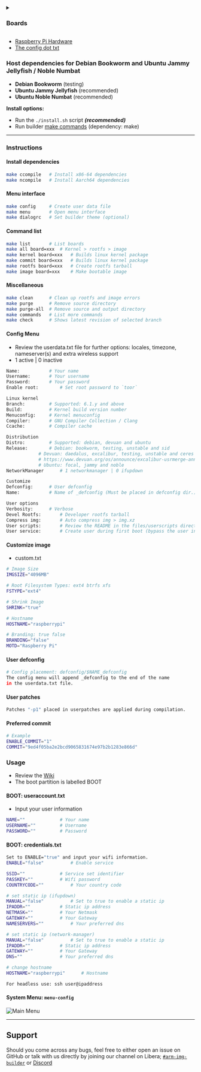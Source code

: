 <details>
<summary><h3>Boards</h3></summary>

```py
Raspberry Pi Zero/W/1			bcm2708 / ARMEL
Raspberry Pi ZeroW2/2/3			bcm2709 / ARMHF
Raspberry Pi ZeroW2/3			bcm2710 / ARM64
Raspberry Pi ZeroW2/3/4/400/5		bcm2711 / ARM64
Raspberry Pi 4/400			bcm2711v7 / ARMHF
Raspberry Pi 5				bcm2712 / ARM64
```
</details>

* [Raspberry Pi Hardware](https://www.raspberrypi.org/documentation/hardware/raspberrypi)
* [The config dot txt](https://www.raspberrypi.com/documentation/computers/config_txt.html#what-is-config-txt)

### Host dependencies for Debian Bookworm and Ubuntu Jammy Jellyfish / Noble Numbat
* **Debian Bookworm** (testing)
* **Ubuntu Jammy Jellyfish** (recommended)
* **Ubuntu Noble Numbat** (recommended)

**Install options:**
* Run the `./install.sh` script ***(recommended)***
* Run builder [make commands](https://github.com/pyavitz/rpi-img-builder#install-dependencies) (dependency: make)

---

### Instructions
#### Install dependencies

```sh
make ccompile	# Install x86-64 dependencies
make ncompile	# Install Aarch64 dependencies
```

#### Menu interface

```sh
make config     # Create user data file
make menu       # Open menu interface
make dialogrc   # Set builder theme (optional)
```

#### Command list

```sh
make list		# List boards
make all board=xxx	# Kernel > rootfs > image
make kernel board=xxx	# Builds linux kernel package
make commit board=xxx	# Builds linux kernel package
make rootfs board=xxx	# Create rootfs tarball
make image board=xxx	# Make bootable image
```

#### Miscellaneous

```sh
make clean      # Clean up rootfs and image errors
make purge      # Remove source directory
make purge-all  # Remove source and output directory
make commands   # List more commands
make check      # Shows latest revision of selected branch
```

#### Config Menu
* Review the userdata.txt file for further options: locales, timezone, nameserver(s) and extra wireless support
* 1 active | 0 inactive
```sh
Name:			# Your name
Username:		# Your username
Password:		# Your password
Enable root:		# Set root password to `toor`

Linux kernel
Branch:			# Supported: 6.1.y and above
Build:			# Kernel build version number
Menuconfig:		# Kernel menuconfig
Compiler:		# GNU Compiler Collection / Clang
Ccache:			# Compiler cache

Distribution
Distro:			# Supported: debian, devuan and ubuntu
Release:		# Debian: bookworm, testing, unstable and sid
			# Devuan: daedalus, excalibur, testing, unstable and ceres
			# https://www.devuan.org/os/announce/excalibur-usrmerge-announce-2024-02-20.html
			# Ubuntu: focal, jammy and noble
NetworkManager		# 1 networkmanager | 0 ifupdown

Customize
Defconfig:		# User defconfig
Name:			# Name of _defconfig (Must be placed in defconfig dir.)

User options
Verbosity:		# Verbose
Devel Rootfs:		# Developer rootfs tarball
Compress img:		# Auto compress img > img.xz
User scripts:		# Review the README in the files/userscripts directory
User service:		# Create user during first boot (bypass the user information above)
```

#### Customize image
* custom.txt
```sh
# Image Size
IMGSIZE="4096MB"

# Root Filesystem Types: ext4 btrfs xfs
FSTYPE="ext4"

# Shrink Image
SHRINK="true"

# Hostname
HOSTNAME="raspberrypi"

# Branding: true false
BRANDING="false"
MOTD="Raspberry Pi"
```

#### User defconfig
```sh
# Config placement: defconfig/$NAME_defconfig
The config menu will append _defconfig to the end of the name
in the userdata.txt file.
```

#### User patches

```sh
Patches "-p1" placed in userpatches are applied during compilation.
```

#### Preferred commit
```sh
# Example
ENABLE_COMMIT="1"
COMMIT="9ed4f05ba2e2bcd9065831674e97b2b1283e866d"
```

### Usage
* Review the [Wiki](https://github.com/pyavitz/rpi-img-builder/wiki/Options-&-Scripts)
* The boot partition is labelled BOOT
#### BOOT: useraccount.txt
* Input your user information
```sh
NAME=""				# Your name
USERNAME=""			# Username
PASSWORD=""			# Password
```

#### BOOT: credentials.txt
```sh
Set to ENABLE="true" and input your wifi information.
ENABLE="false"			# Enable service

SSID=""				# Service set identifier
PASSKEY=""			# Wifi password
COUNTRYCODE=""			# Your country code

# set static ip (ifupdown)
MANUAL="false"			# Set to true to enable a static ip
IPADDR=""			# Static ip address
NETMASK=""			# Your Netmask
GATEWAY=""			# Your Gateway
NAMESERVERS=""			# Your preferred dns

# set static ip (network-manager)
MANUAL="false"			# Set to true to enable a static ip
IPADDR=""			# Static ip address
GATEWAY=""			# Your Gateway
DNS=""				# Your preferred dns

# change hostname
HOSTNAME="raspberrypi"		# Hostname

For headless use: ssh user@ipaddress
```
#### System Menu: `menu-config`
<img src="https://i.imgur.com/vwFVBzF.png" alt="Main Menu" />

---

## Support

Should you come across any bugs, feel free to either open an issue on GitHub or talk with us directly by joining our channel on Libera; [`#arm-img-builder`](irc://irc.libera.chat/#arm-img-builder) or [Discord](https://discord.gg/mypJ7NW8BG)
